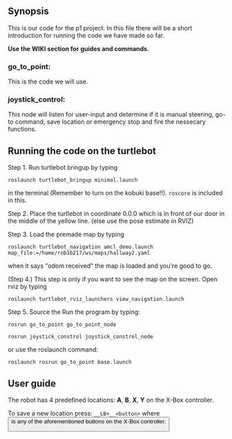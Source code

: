 ## Synopsis

This is our code for the p1 project. In this file there will be a short introduction for running the code we have made so far.

**Use the WIKI section for guides and commands.**

### go_to_point:

This is the code we will use.

### joystick_control:

This node will listen for user-input and determine if it is manual steering, go-to command, save location or emergency stop and fire the nessecary functions.

## Running the code on the turtlebot

Step 1. Run turtlebot bringup by typing 
```
roslaunch turtlebot_bringup minimal.launch
```
in the terminal (Remember to turn on the kobuki base!!). `roscore` is included in this.


Step 2. Place the turtlebot in coordinate 0.0.0 which is in front of our door in the middle of the yellow line. (else use the pose estimate in RVIZ)


Step 3. Load the premade map by typing 
```
roslaunch turtlebot_navigation amcl_demo.launch map_file:=/home/rob1b217/ws/maps/hallway2.yaml
```
when it says "odom received" the map is loaded and you're good to go.


(Step 4.) This step is only if you want to see the map on the screen. Open rviz by typing 
```
roslaunch turtlebot_rviz_launchers view_navigation.launch
```


Step 5. Source the  Run the program by typing:
```
rosrun go_to_point go_to_point_node
```
```
rosrun joystick_constrol joystick_constrol_node
```
or use the roslaunch command:
```
roslaunch rosrun go_to_point base.launch
```
## User guide
The robot has 4 predefined locations: __A__, __B__, __X__, __Y__ on the X-Box controller. 

To save a new location press: `__LB+__<button>` where <button> is any of the aforementioned buttons on the X-Box controller.
